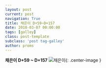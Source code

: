 ```yaml
---
layout: post
current: post
navigation: True
title: 채은이 D+59~D+157
date: 2018-03-07 00:00:00
tags: [galley]
class: post-template
subclass: 'post tag-galley'
author: proms
---
```


**채은이 D+59 ~ D+157**
![채은이](/assets\images\galley-180307\galley-180307_1.jpg){: .center-image }